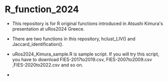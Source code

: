 # R_function_2024

- This repository is for R original functions introduced in Atsushi Kimura's presentation at uRos2024 Greece.
- There are two functions in this repository, hclust_LIV() and Jaccard_identification().

- uRos2024_Kimura_sample.R is sample script. If you will try this script, you have to download FIES-2017to2019.csv, FIES-2007to2009.csv ,FIES-2020to2022.csv and so on.
- 
